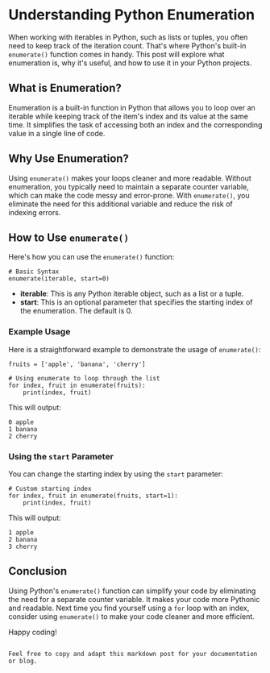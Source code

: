 # Understanding Python Enumeration

When working with iterables in Python, such as lists or tuples, you often need to keep track of the iteration count. That's where Python's built-in `enumerate()` function comes in handy. This post will explore what enumeration is, why it's useful, and how to use it in your Python projects.

## What is Enumeration?

Enumeration is a built-in function in Python that allows you to loop over an iterable while keeping track of the item's index and its value at the same time. It simplifies the task of accessing both an index and the corresponding value in a single line of code.

## Why Use Enumeration?

Using `enumerate()` makes your loops cleaner and more readable. Without enumeration, you typically need to maintain a separate counter variable, which can make the code messy and error-prone. With `enumerate()`, you eliminate the need for this additional variable and reduce the risk of indexing errors.

## How to Use `enumerate()`

Here's how you can use the `enumerate()` function:

```language-python
# Basic Syntax
enumerate(iterable, start=0)
```

- **iterable**: This is any Python iterable object, such as a list or a tuple.
- **start**: This is an optional parameter that specifies the starting index of the enumeration. The default is 0.

### Example Usage

Here is a straightforward example to demonstrate the usage of `enumerate()`:

```language-python
fruits = ['apple', 'banana', 'cherry']

# Using enumerate to loop through the list
for index, fruit in enumerate(fruits):
    print(index, fruit)
```

This will output:

```
0 apple
1 banana
2 cherry
```

### Using the `start` Parameter

You can change the starting index by using the `start` parameter:

```language-python
# Custom starting index
for index, fruit in enumerate(fruits, start=1):
    print(index, fruit)
```

This will output:

```
1 apple
2 banana
3 cherry
```

## Conclusion

Using Python's `enumerate()` function can simplify your code by eliminating the need for a separate counter variable. It makes your code more Pythonic and readable. Next time you find yourself using a `for` loop with an index, consider using `enumerate()` to make your code cleaner and more efficient.

Happy coding!

```

Feel free to copy and adapt this markdown post for your documentation or blog.
